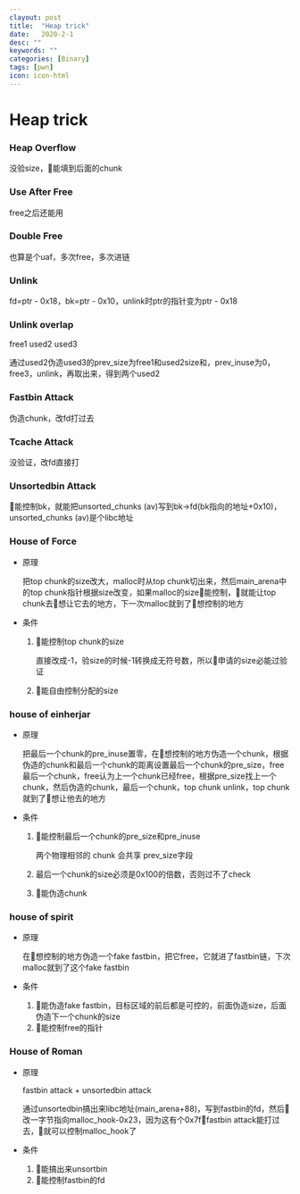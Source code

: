 ```yaml
---
clayout: post
title:  "Heap trick"
date:   2020-2-1
desc: ""
keywords: ""
categories: [Binary]
tags: [pwn]
icon: icon-html
---
```


# Heap trick

### Heap Overflow

没验size，👴能填到后面的chunk

### Use After Free

free之后还能用

### Double Free

也算是个uaf，多次free，多次进链

### Unlink

fd=ptr - 0x18，bk=ptr - 0x10，unlink时ptr的指针变为ptr - 0x18

### Unlink overlap

free1 used2 used3

通过used2伪造used3的prev_size为free1和used2size和，prev_inuse为0，free3，unlink，再取出来，得到两个used2

### Fastbin Attack

伪造chunk，改fd打过去

### Tcache Attack

没验证，改fd直接打

### Unsortedbin Attack

👴能控制bk，就能把unsorted_chunks (av)写到bk->fd(bk指向的地址+0x10)，unsorted_chunks (av)是个libc地址

### House of Force

* 原理

  把top chunk的size改大，malloc时从top chunk切出来，然后main_arena中的top chunk指针根据size改变，如果malloc的size👴能控制，👴就能让top chunk去👴想让它去的地方，下一次malloc就到了👴想控制的地方

* 条件

  1. 👴能控制top chunk的size

     直接改成-1，验size的时候-1转换成无符号数，所以👴申请的size必能过验证

  2. 👴能自由控制分配的size

### house of einherjar

* 原理

  把最后一个chunk的pre_inuse置零，在👴想控制的地方伪造一个chunk，根据伪造的chunk和最后一个chunk的距离设置最后一个chunk的pre_size，free最后一个chunk，free认为上一个chunk已经free，根据pre_size找上一个chunk，然后伪造的chunk，最后一个chunk，top chunk unlink，top chunk就到了👴想让他去的地方

* 条件

  1. 👴能控制最后一个chunk的pre_size和pre_inuse

     两个物理相邻的 chunk 会共享 prev_size字段

  2. 最后一个chunk的size必须是0x100的倍数，否则过不了check

  3. 👴能伪造chunk

### house of spirit

* 原理

  在👴想控制的地方伪造一个fake fastbin，把它free，它就进了fastbin链，下次malloc就到了这个fake fastbin

  

* 条件

  1. 👴能伪造fake fastbin，目标区域的前后都是可控的，前面伪造size，后面伪造下一个chunk的size
  2. 👴能控制free的指针



### House of Roman

* 原理

  fastbin attack + unsortedbin attack

  通过unsortedbin搞出来libc地址(main_arena+88)，写到fastbin的fd，然后👴改一字节指向malloc_hook-0x23，因为这有个0x7f👴fastbin attack能打过去，👴就可以控制malloc_hook了

* 条件

  1. 👴能搞出来unsortbin
  2. 👴能控制fastbin的fd